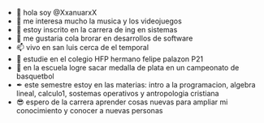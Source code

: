 - 👋 hola soy @XxanuarxX
- 👀 me interesa mucho la musica y los videojuegos 
- 🌱 estoy inscrito en la carrera de ing en sistemas 
- 💞️ me gustaria cola brorar en desarrollos de software 
- 📫 vivo en san luis cerca de el temporal 
- 📔 estudie en el colegio HFP hermano felipe palazon P21
- 🏀 en la escuela logre sacar medalla de plata en un campeonato de basquetbol 
- ✒ este semestre estoy en las materias: intro a la programacion, algebra lineal, calculo1, sostemas operativos y antropologia cristiana 
- 😎 espero de la carrera aprender cosas nuevas para ampliar mi conocimiento y conocer a nuevas personas 

<!---
XxanuarxX/XxanuarxX is a ✨ special ✨ repository because its `README.md` (this file) appears on your GitHub profile.
You can click the Preview link to take a look at your changes.
--->
